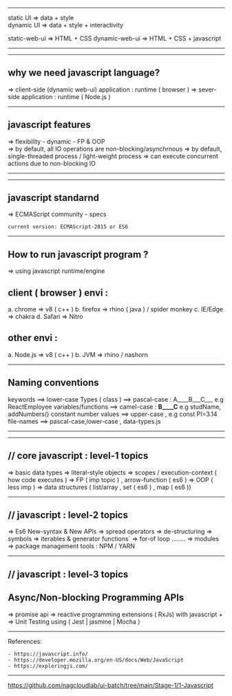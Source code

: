 ---------------------------------------------------------


static UI  =>  data + style  
dynamic UI =>  data + style + interactivity

static-web-ui  => HTML + CSS
dynamic-web-ui => HTML + CSS + javascript 



---------------------------------------------------------



------------------------------------------------------------------
why we need javascript language?
------------------------------------------------------------------

 => client-side (dynamic web-ui) application   : runtime ( browser )
 => sever-side application                     : runtime ( Node.js )  



------------------------------------------------------------------
javascript features
------------------------------------------------------------------

=> flexibility
    - dynamic
    - FP & OOP    
=> by default, all IO operations are non-blocking/asynchrnous
=> by default, single-threaded process / light-weight process
=> can execute concurrent actions due to non-blocking IO  
    

-------------------------------------------------------------------



------------------------------------------------------------------
javascript standarnd
------------------------------------------------------------------

=> ECMAScript community
    - specs

    current version: ECMAScript-2015 or ES6



------------------------------------------------------------------
How to run javascript program ?
------------------------------------------------------------------


=> using javascript runtime/engine


client ( browser ) envi :
--------------------------


a. chrome  => v8 ( c++ )
b. firefox => rhino ( java ) / spider monkey
c. IE/Edge => chakra
d. Safari  => Nitro


other envi :
--------------------------

a. Node.js => v8 ( c++ )
b. JVM     => rhino / nashorn


-----------------------------------
Naming conventions
-----------------------------------

keywords ==> lower-case
Types ( class ) ==> pascal-case : A____B___C___  e.g ReactEmployee
variables/functions ==> camel-case : ____B____C____ e.g studName, addNumbers()
constant number values     ==> upper-case , e.g const PI=3.14  
file-names          ==> pascal-case,lower-case , data-types.js


-----------------------------------------------------------------------



------------------------------------------------------------------
//  core javascript : level-1 topics
------------------------------------------------------------------

 => basic data types
 => literal-style objects 
 => scopes / execution-context  ( how code executes )
 => FP ( imp topic ) , arrow-function ( es6 )
 => OOP  ( less imp )
 => data structures ( list/array , set ( es6 )  , map ( es6 ))
 
------------------------------------------------------------------
//  javascript : level-2 topics
------------------------------------------------------------------

=> Es6 New-syntax & New APIs 
    => spread operators
    => de-structuring
    => symbols
    => iterables & generator functions`
    => for-of loop
    ........
=> modules
=> package management tools : NPM / YARN


------------------------------------------------------------------
//  javascript : level-3 topics
------------------------------------------------------------------

Async/Non-blocking Programming APIs
-----------------------------------

=> promise api
=> reactive programming extensions ( RxJs) with javascript
+
=> Unit Testing using ( Jest | jasmine | Mocha )


---------------------------------------------------------------

References:


    - https://javascript.info/
    - https://developer.mozilla.org/en-US/docs/Web/JavaScript
    - https://exploringjs.com/


----------------------------------------------------------------    

https://github.com/nagcloudlab/ui-batch/tree/main/Stage-1/1-Javascript